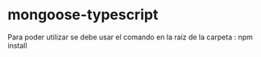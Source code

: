 # mongoose-typescript 
Para poder utilizar se debe usar el comando en la raíz de la carpeta : npm install
